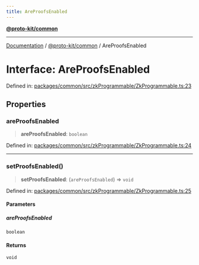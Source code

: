 ```yaml
---
title: AreProofsEnabled
---
```


[**@proto-kit/common**](../README.md)

***

[Documentation](../../../README.md) / [@proto-kit/common](../README.md) / AreProofsEnabled

# Interface: AreProofsEnabled

Defined in: [packages/common/src/zkProgrammable/ZkProgrammable.ts:23](https://github.com/proto-kit/framework/blob/4d6b3b6da51b3edee0fbf25ce72c1f59ec61e891/packages/common/src/zkProgrammable/ZkProgrammable.ts#L23)

## Properties

### areProofsEnabled

> **areProofsEnabled**: `boolean`

Defined in: [packages/common/src/zkProgrammable/ZkProgrammable.ts:24](https://github.com/proto-kit/framework/blob/4d6b3b6da51b3edee0fbf25ce72c1f59ec61e891/packages/common/src/zkProgrammable/ZkProgrammable.ts#L24)

***

### setProofsEnabled()

> **setProofsEnabled**: (`areProofsEnabled`) => `void`

Defined in: [packages/common/src/zkProgrammable/ZkProgrammable.ts:25](https://github.com/proto-kit/framework/blob/4d6b3b6da51b3edee0fbf25ce72c1f59ec61e891/packages/common/src/zkProgrammable/ZkProgrammable.ts#L25)

#### Parameters

##### areProofsEnabled

`boolean`

#### Returns

`void`
